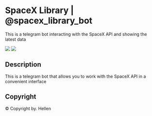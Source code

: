 # SpaceX Library | @spacex_library_bot
This is a telegram bot interacting with the SpaceX API and showing the latest data

<p>
    <a href="https://github.com/r-spacex/SpaceX-API"><img src="https://img.shields.io/badge/SpaceX-API-blue"></a>
<a href="https://t.me/spacex_library_bot"><img src="https://img.shields.io/badge/SpaceX Library-Bot-red"></a>
</p>

## Description
This is a telegram bot that allows you to work with the SpaceX API in a convenient interface
## Copyright
© Copyright by. Hellen